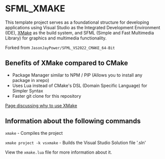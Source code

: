 # SFML_XMAKE
This template project serves as a foundational structure for developing applications using Visual Studio as the Integrated Development Environment (IDE), [XMake](https://xmake.io/#/guide/installation) as the build system, and SFML (Simple and Fast Multimedia Library) for graphics and multimedia functionality.

Forked from `JasonJayPower/SFML_VS2022_CMAKE_64-Bit`

## Benefits of XMake compared to CMake

- Package Manager similar to NPM / PIP (Allows you to install any package in xrepo)
- Uses Lua instead of CMake's DSL (Domain Specific Language) for Simpler Syntax
- Faster git clone for this repository

[Page discussing why to use XMake](https://github.com/xmake-io/xmake/wiki/C-and-Cplusplus-build-system,-I-use-xmake)

## Information about the following commands

```xmake``` - Compiles the project

```xmake project -k vsxmake``` - Builds the Visual Studio Solution file '.sln'

View the `xmake.lua` file for more information about it.
